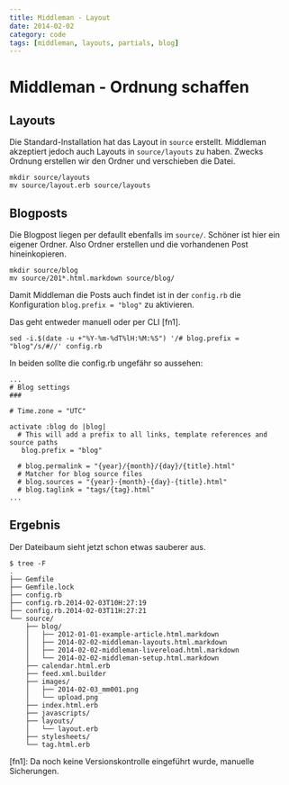 ```yaml
---
title: Middleman - Layout
date: 2014-02-02
category: code
tags: [middleman, layouts, partials, blog]
---
```


# Middleman - Ordnung schaffen

## Layouts 

Die Standard-Installation hat das Layout in `source` erstellt. Middleman akzeptiert jedoch auch Layouts in `source/layouts` zu haben. Zwecks Ordnung erstellen wir den Ordner und verschieben die Datei. 

    mkdir source/layouts
    mv source/layout.erb source/layouts

## Blogposts

Die Blogpost liegen per defaullt ebenfalls im `source/`. Schöner ist hier ein eigener Ordner. Also Ordner erstellen und die vorhandenen Post hineinkopieren. 

    mkdir source/blog
    mv source/201*.html.markdown source/blog/

Damit Middleman die Posts auch findet ist in der `config.rb` die Konfiguration `blog.prefix = "blog"` zu aktivieren. 

Das geht entweder manuell oder per CLI [fn1]. 

    sed -i.$(date -u +"%Y-%m-%dT%lH:%M:%S") '/# blog.prefix = "blog"/s/#//' config.rb

In beiden sollte die config.rb ungefähr so aussehen:

    ...
    # Blog settings
    ###

    # Time.zone = "UTC"

    activate :blog do |blog|
      # This will add a prefix to all links, template references and source paths
       blog.prefix = "blog"

      # blog.permalink = "{year}/{month}/{day}/{title}.html"
      # Matcher for blog source files
      # blog.sources = "{year}-{month}-{day}-{title}.html"
      # blog.taglink = "tags/{tag}.html"
    ...

## Ergebnis 

Der Dateibaum sieht jetzt schon etwas sauberer aus. 

    $ tree -F
    .
    ├── Gemfile
    ├── Gemfile.lock
    ├── config.rb
    ├── config.rb.2014-02-03T10H:27:19
    ├── config.rb.2014-02-03T11H:27:21
    └── source/
        ├── blog/
        │   ├── 2012-01-01-example-article.html.markdown
        │   ├── 2014-02-02-middleman-layouts.html.markdown
        │   ├── 2014-02-02-middleman-livereload.html.markdown
        │   └── 2014-02-02-middleman-setup.html.markdown
        ├── calendar.html.erb
        ├── feed.xml.builder
        ├── images/
        │   ├── 2014-02-03_mm001.png
        │   └── upload.png
        ├── index.html.erb
        ├── javascripts/
        ├── layouts/
        │   └── layout.erb
        ├── stylesheets/
        └── tag.html.erb

[fn1]: Da noch keine Versionskontrolle eingeführt wurde, manuelle Sicherungen. 

